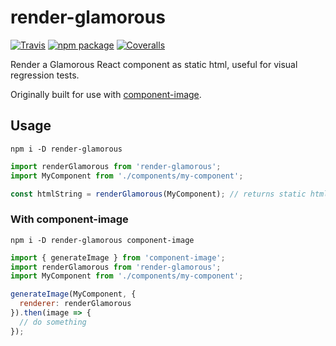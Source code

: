 # render-glamorous

[![Travis][build-badge]][build]
[![npm package][npm-badge]][npm]
[![Coveralls][coveralls-badge]][coveralls]

Render a Glamorous React component as static html, useful for visual regression tests.

Originally built for use with [component-image](https://github.com/corygibbons/component-image).

## Usage

`npm i -D render-glamorous`

```js
import renderGlamorous from 'render-glamorous';
import MyComponent from './components/my-component';

const htmlString = renderGlamorous(MyComponent); // returns static html markup with inline CSS
```

### With component-image

`npm i -D render-glamorous component-image`

```js
import { generateImage } from 'component-image';
import renderGlamorous from 'render-glamorous';
import MyComponent from './components/my-component';

generateImage(MyComponent, {
  renderer: renderGlamorous
}).then(image => {
  // do something
});
```

[build-badge]: https://img.shields.io/travis/penx/render-glamorous/master.png?style=flat-square
[build]: https://travis-ci.org/penx/render-glamorous

[npm-badge]: https://img.shields.io/npm/v/render-glamorous.png?style=flat-square
[npm]: https://www.npmjs.org/package/render-glamorous

[coveralls-badge]: https://img.shields.io/coveralls/penx/render-glamorous/master.png?style=flat-square
[coveralls]: https://coveralls.io/github/penx/render-glamorous

